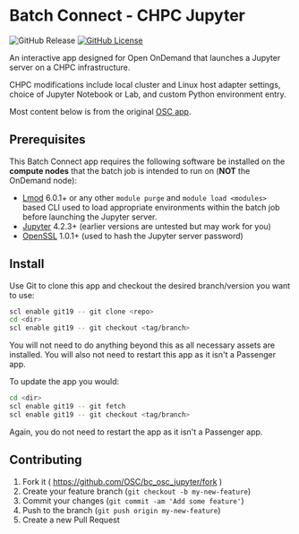 # Batch Connect - CHPC Jupyter

![GitHub Release](https://img.shields.io/github/release/osc/bc_osc_jupyter.svg)
[![GitHub License](https://img.shields.io/badge/license-MIT-green.svg)](https://opensource.org/licenses/MIT)

An interactive app designed for Open OnDemand that launches a Jupyter
server on a CHPC infrastructure.

CHPC modifications include local cluster and Linux host adapter settings, choice of Jupyter Notebook or Lab, and custom Python environment entry.

Most content below is from the original [OSC app](https://github.com/OSC/bc_osc_jupyter).

## Prerequisites

This Batch Connect app requires the following software be installed on the
**compute nodes** that the batch job is intended to run on (**NOT** the
OnDemand node):

- [Lmod] 6.0.1+ or any other `module purge` and `module load <modules>` based
  CLI used to load appropriate environments within the batch job before
  launching the Jupyter server.
- [Jupyter] 4.2.3+ (earlier versions are untested but may work for
  you)
- [OpenSSL] 1.0.1+ (used to hash the Jupyter server password)

[Jupyter]: https://jupyter.org/
[OpenSSL]: https://www.openssl.org/
[Lmod]: https://www.tacc.utexas.edu/research-development/tacc-projects/lmod

## Install

Use Git to clone this app and checkout the desired branch/version you want to
use:

```sh
scl enable git19 -- git clone <repo>
cd <dir>
scl enable git19 -- git checkout <tag/branch>
```

You will not need to do anything beyond this as all necessary assets are
installed. You will also not need to restart this app as it isn't a Passenger
app.

To update the app you would:

```sh
cd <dir>
scl enable git19 -- git fetch
scl enable git19 -- git checkout <tag/branch>
```

Again, you do not need to restart the app as it isn't a Passenger app.

## Contributing

1. Fork it ( https://github.com/OSC/bc_osc_jupyter/fork )
2. Create your feature branch (`git checkout -b my-new-feature`)
3. Commit your changes (`git commit -am 'Add some feature'`)
4. Push to the branch (`git push origin my-new-feature`)
5. Create a new Pull Request
